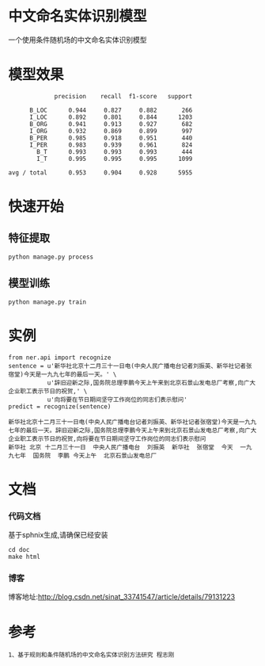 # 中文命名实体识别模型
一个使用条件随机场的中文命名实体识别模型

# 模型效果

                 precision    recall  f1-score   support

          B_LOC      0.944     0.827     0.882       266
          I_LOC      0.892     0.801     0.844      1203
          B_ORG      0.941     0.913     0.927       682
          I_ORG      0.932     0.869     0.899       997
          B_PER      0.985     0.918     0.951       440
          I_PER      0.983     0.939     0.961       824
            B_T      0.993     0.993     0.993       444
            I_T      0.995     0.995     0.995      1099

    avg / total      0.953     0.904     0.928      5955

# 快速开始
## 特征提取

    python manage.py process

## 模型训练

    python manage.py train

# 实例

    from ner.api import recognize
    sentence = u'新华社北京十二月三十一日电(中央人民广播电台记者刘振英、新华社记者张宿堂)今天是一九九七年的最后一天。' \
               u'辞旧迎新之际,国务院总理李鹏今天上午来到北京石景山发电总厂考察,向广大企业职工表示节日的祝贺,' \
               u'向将要在节日期间坚守工作岗位的同志们表示慰问'
    predict = recognize(sentence)

    新华社北京十二月三十一日电(中央人民广播电台记者刘振英、新华社记者张宿堂)今天是一九九七年的最后一天。辞旧迎新之际,国务院总理李鹏今天上午来到北京石景山发电总厂考察,向广大企业职工表示节日的祝贺,向将要在节日期间坚守工作岗位的同志们表示慰问
    新华社 北京 十二月三十一日  中央人民广播电台  刘振英  新华社  张宿堂  今天  一九九七年  国务院  李鹏 今天上午  北京石景山发电总厂

# 文档
### 代码文档
基于sphnix生成,请确保已经安装

    cd doc
    make html

### 博客
博客地址:http://blog.csdn.net/sinat_33741547/article/details/79131223


# 参考

	1、基于规则和条件随机场的中文命名实体识别方法研究 程志刚
